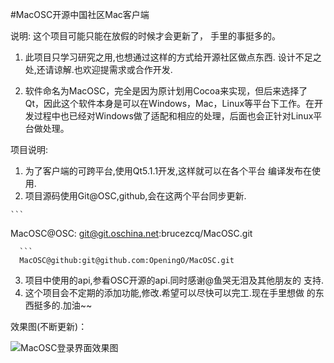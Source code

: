 #MacOSC开源中国社区Mac客户端

说明: 这个项目可能只能在放假的时候才会更新了， 手里的事挺多的。

   1. 此项目只学习研究之用,也想通过这样的方式给开源社区做点东西. 设计不足之处,还请谅解.也欢迎提需求或合作开发.

   2. 软件命名为MacOSC，完全是因为原计划用Cocoa来实现，但后来选择了Qt，因此这个软件本身是可以在Windows，Mac，Linux等平台下工作。在开发过程中也已经对Windows做了适配和相应的处理，后面也会正针对Linux平台做处理。

项目说明:
   1. 为了客户端的可跨平台,使用Qt5.1.1开发,这样就可以在各个平台
    编译发布在使用.
   2. 项目源码使用Git@OSC,github,会在这两个平台同步更新.
   
 	```
   MacOSC@OSC: git@git.oschina.net:brucezcq/MacOSC.git
  ```
  	```
 	MacOSC@github:git@github.com:OpeningO/MacOSC.git
   ```
   3. 项目中使用的api,参看OSC开源的api.同时感谢@鱼哭无泪及其他朋友的
    支持.
   4. 这个项目会不定期的添加功能,修改.希望可以尽快可以完工.现在手里想做
    的东西挺多的.加油~~

效果图(不断更新)：

![MacOSC登录界面效果图 ](http://github.com/OpeningO/MacOSC/raw/login/ScreenCaptures/loginwindow.png)
